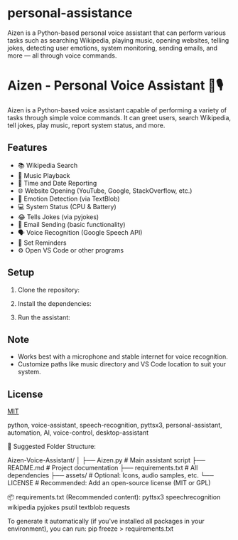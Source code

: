 # personal-assistance
Aizen is a Python-based personal voice assistant that can perform various tasks such as searching Wikipedia, playing music, opening websites, telling jokes, detecting user emotions, system monitoring, sending emails, and more — all through voice commands.

# Aizen - Personal Voice Assistant 🧠🎙️

Aizen is a Python-based voice assistant capable of performing a variety of tasks through simple voice commands. It can greet users, search Wikipedia, tell jokes, play music, report system status, and more.

## Features

- 📚 Wikipedia Search
- 🎵 Music Playback
- 📆 Time and Date Reporting
- 🌐 Website Opening (YouTube, Google, StackOverflow, etc.)
- 🤖 Emotion Detection (via TextBlob)
- 💻 System Status (CPU & Battery)
- 😂 Tells Jokes (via pyjokes)
- 📩 Email Sending (basic functionality)
- 🗣️ Voice Recognition (Google Speech API)
- 📝 Set Reminders
- ⚙️ Open VS Code or other programs

## Setup

1. Clone the repository:



2. Install the dependencies:


3. Run the assistant:

## Note

- Works best with a microphone and stable internet for voice recognition.
- Customize paths like music directory and VS Code location to suit your system.

## License

[MIT](LICENSE)


python, voice-assistant, speech-recognition, pyttsx3, personal-assistant, automation, AI, voice-control, desktop-assistant

📂 Suggested Folder Structure:

Aizen-Voice-Assistant/
│
├── Aizen.py                  # Main assistant script
├── README.md                 # Project documentation
├── requirements.txt          # All dependencies
├── assets/                   # Optional: Icons, audio samples, etc.
└── LICENSE                   # Recommended: Add an open-source license (MIT or GPL)


📦 requirements.txt (Recommended content):
pyttsx3
speechrecognition
wikipedia
pyjokes
psutil
textblob
requests

To generate it automatically (if you've installed all packages in your environment), you can run:
pip freeze > requirements.txt

